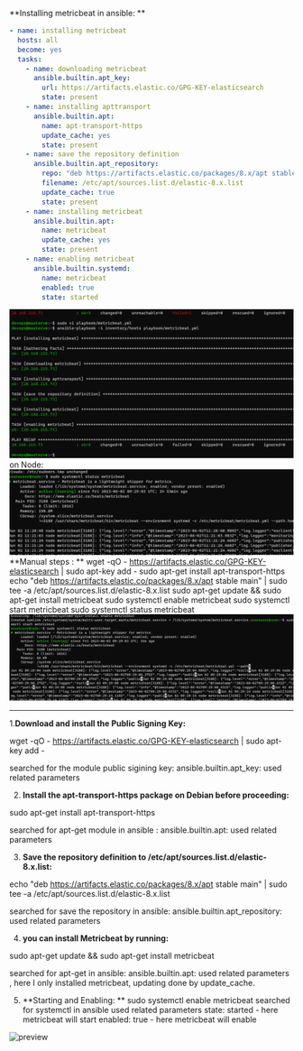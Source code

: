 **Installing metricbeat in ansible: **
``` yaml
- name: installing metricbeat
  hosts: all
  become: yes
  tasks: 
    - name: downloading metricbeat
      ansible.builtin.apt_key: 
        url: https://artifacts.elastic.co/GPG-KEY-elasticsearch 
        state: present
    - name: installing apttransport 
      ansible.builtin.apt: 
        name: apt-transport-https
        update_cache: yes
        state: present
    - name: save the repository definition
      ansible.builtin.apt_repository: 
        repo: "deb https://artifacts.elastic.co/packages/8.x/apt stable main"
        filename: /etc/apt/sources.list.d/elastic-8.x.list  
        update_cache: true
        state: present
    - name: installing metricbeat
      ansible.builtin.apt: 
        name: metricbeat
        update_cache: yes
        state: present
    - name: enabling metricbeat
      ansible.builtin.systemd: 
        name: metricbeat
        enabled: true
        state: started
```
![preview](images/an17.png)
on Node: 
![preview](images/an18.png)
**Manual steps : **
wget -qO - https://artifacts.elastic.co/GPG-KEY-elasticsearch | sudo apt-key add -
sudo apt-get install apt-transport-https
echo "deb https://artifacts.elastic.co/packages/8.x/apt stable main" | sudo tee -a /etc/apt/sources.list.d/elastic-8.x.list
sudo apt-get update && sudo apt-get install metricbeat
sudo systemctl enable metricbeat
sudo systemctl start metricbeat
sudo systemctl status metricbeat
![preview](images/an16.png)

-----------------------------------------------------------
1.**Download and install the Public Signing Key:**

wget -qO - https://artifacts.elastic.co/GPG-KEY-elasticsearch | sudo apt-key add -

searched for the module public sigining key: 
    ansible.builtin.apt_key: 
    used related parameters

2. **Install the apt-transport-https package on Debian before proceeding:**

sudo apt-get install apt-transport-https

searched for apt-get module in ansible :
        ansible.builtin.apt: 
        used related parameters 

3. **Save the repository definition to /etc/apt/sources.list.d/elastic-8.x.list:**

echo "deb https://artifacts.elastic.co/packages/8.x/apt stable main" | sudo tee -a /etc/apt/sources.list.d/elastic-8.x.list

searched for save the repository in ansible: 
   ansible.builtin.apt_repository: 
           used related parameters 

4. **you can install Metricbeat by running:**

sudo apt-get update && sudo apt-get install metricbeat

 searched for apt-get in ansible: 
   ansible.builtin.apt: 
   used related parameters , here I only installed metricbeat, updating done by update_cache.

5. **Starting and Enabling: **
 sudo systemctl enable metricbeat
   searched for systemctl in ansible 
    used related parameters
      state: started - here metricbeat will start 
      enabled: true - here metricbeat will enable

![preview](an19.png)






    



   



   




